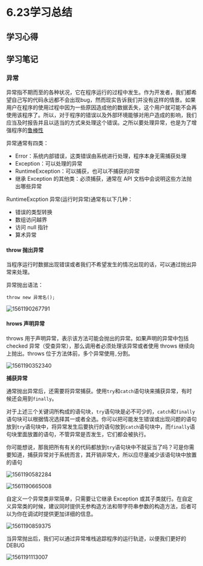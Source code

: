 # 6.23学习总结

## 学习心得

  





## 学习笔记

### 异常

异常指不期而至的各种状况，它在程序运行的过程中发生。作为开发者，我们都希望自己写的代码永远都不会出现bug，然而现实告诉我们并没有这样的情景。如果用户在程序的使用过程中因为一些原因造成他的数据丢失，这个用户就可能不会再使用该程序了。所以，对于程序的错误以及外部环境能够对用户造成的影响，我们应当及时报告并且以适当的方式来处理这个错误。之所以要处理异常，也是为了增强程序的[鲁棒性](http://baike.baidu.com/view/45520.htm)

异常通常有四类：

- Error：系统内部错误，这类错误由系统进行处理，程序本身无需捕获处理
- Exception：可以处理的异常
- RuntimeException：可以捕获，也可以不捕获的异常
- 继承 Exception 的其他类：必须捕获，通常在 API 文档中会说明这些方法抛出哪些异常

RuntimeExcption 异常(运行时异常)通常有以下几种：

- 错误的类型转换
- 数组访问越界
- 访问 null 指针
- 算术异常

#### throw 抛出异常

当程序运行时数据出现错误或者我们不希望发生的情况出现的话，可以通过抛出异常来处理。

异常抛出语法：

```
throw new 异常名();
```

![1561190267791](C:\Users\Administrator\AppData\Roaming\Typora\typora-user-images\1561190267791.png)

#### hrows 声明异常

throws 用于声明异常，表示该方法可能会抛出的异常。如果声明的异常中包括 checked 异常（受查异常），那么调用者必须处理该异常或者使用 throws 继续向上抛出。throws 位于方法体前，多个异常使用`,`分割。

![1561190352340](C:\Users\Administrator\AppData\Roaming\Typora\typora-user-images\1561190352340.png)

**捕获异常**

通常抛出异常后，还需要将异常捕获。使用`try`和`catch`语句块来捕获异常，有时候还会用到`finally`。

对于上述三个关键词所构成的语句块，`try`语句块是必不可少的，`catch`和`finally`语句块可以根据情况选择其一或者全选。你可以把可能发生错误或出现问题的语句放到`try`语句块中，将异常发生后要执行的语句放到`catch`语句块中，而`finally`语句块里面放置的语句，不管异常是否发生，它们都会被执行。

你可能想说，那我把所有有关的代码都放到`try`语句块中不就妥当了吗？可是你需要知道，捕获异常对于系统而言，其开销非常大，所以应尽量减少该语句块中放置的语句

![1561190582284](C:\Users\Administrator\AppData\Roaming\Typora\typora-user-images\1561190582284.png)

![1561190665008](C:\Users\Administrator\AppData\Roaming\Typora\typora-user-images\1561190665008.png)

自定义一个异常类非常简单，只需要让它继承 Exception 或其子类就行。在自定义异常类的时候，建议同时提供无参构造方法和带字符串参数的构造方法，后者可以为你在调试时提供更加详细的信息。

![1561190859375](C:\Users\Administrator\AppData\Roaming\Typora\typora-user-images\1561190859375.png)

当异常抛出后，我们可以通过异常堆栈追踪程序的运行轨迹，以便我们更好的DEBUG

![1561191113007](C:\Users\Administrator\AppData\Roaming\Typora\typora-user-images\1561191113007.png)

